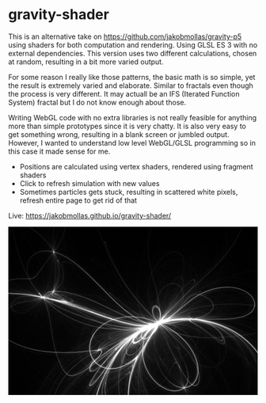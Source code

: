 # gravity-shader

This is an alternative take on https://github.com/jakobmollas/gravity-p5 using shaders for both computation and rendering. Using GLSL ES 3 with no external dependencies. This version uses two different calculations, chosen at random, resulting in a bit more varied output.

For some reason I really like those patterns, the basic math is so simple, yet the result is extremely varied and elaborate. Similar to fractals even though the process is very different. It may actuall be an IFS (Iterated Function System) fractal but I do not know enough about those.

Writing WebGL code with no extra libraries is not really feasible for anything more than simple prototypes since it is very chatty. It is also very easy to get something wrong, resulting in a blank screen or jumbled output. However, I wanted to understand low level WebGL/GLSL programming so in this case it made sense for me.

- Positions are calculated using vertex shaders, rendered using fragment shaders
- Click to refresh simulation with new values
- Sometimes particles gets stuck, resulting in scattered white pixels, refresh entire page to get rid of that

Live: https://jakobmollas.github.io/gravity-shader/

![screenshot](screenshot.png "Screenshot")

